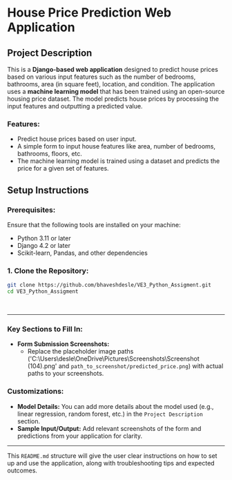# House Price Prediction Web Application

## Project Description
This is a **Django-based web application** designed to predict house prices based on various input features such as the number of bedrooms, bathrooms, area (in square feet), location, and condition. The application uses a **machine learning model** that has been trained using an open-source housing price dataset. The model predicts house prices by processing the input features and outputting a predicted value.

### Features:
- Predict house prices based on user input.
- A simple form to input house features like area, number of bedrooms, bathrooms, floors, etc.
- The machine learning model is trained using a dataset and predicts the price for a given set of features.

## Setup Instructions

### Prerequisites:
Ensure that the following tools are installed on your machine:
- Python 3.11 or later
- Django 4.2 or later
- Scikit-learn, Pandas, and other dependencies

### 1. Clone the Repository:
```bash
git clone https://github.com/bhaveshdesle/VE3_Python_Assigment.git
cd VE3_Python_Assigment

```

</br>


---

### **Key Sections to Fill In:**
- **Form Submission Screenshots:**
  - Replace the placeholder image paths ('C:\Users\desle\OneDrive\Pictures\Screenshots\Screenshot (104).png' and `path_to_screenshot/predicted_price.png`) with actual paths to your screenshots.

### **Customizations:**
- **Model Details:** You can add more details about the model used (e.g., linear regression, random forest, etc.) in the `Project Description` section.
- **Sample Input/Output:** Add relevant screenshots of the form and predictions from your application for clarity.

---

This `README.md` structure will give the user clear instructions on how to set up and use the application, along with troubleshooting tips and expected outcomes.


